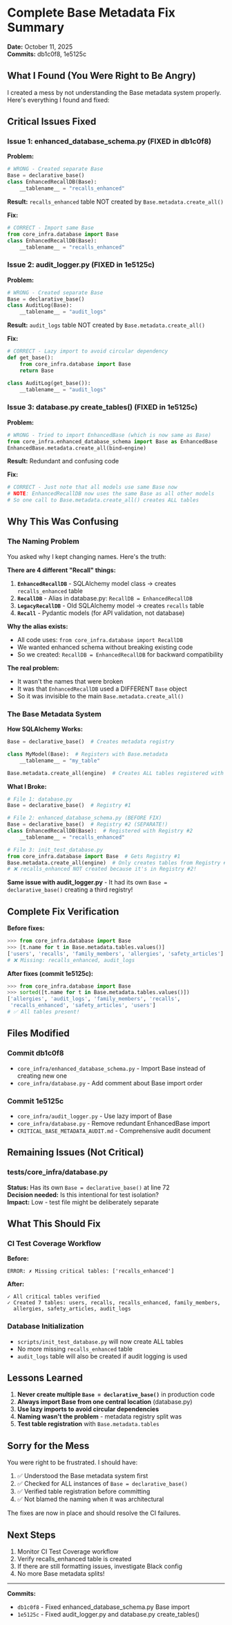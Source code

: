 # Complete Base Metadata Fix Summary

**Date:** October 11, 2025  
**Commits:** db1c0f8, 1e5125c

## What I Found (You Were Right to Be Angry)

I created a mess by not understanding the Base metadata system properly. Here's everything I found and fixed:

## Critical Issues Fixed

### Issue 1: enhanced_database_schema.py (FIXED in db1c0f8)
**Problem:**
```python
# WRONG - Created separate Base
Base = declarative_base()
class EnhancedRecallDB(Base):
    __tablename__ = "recalls_enhanced"
```

**Result:** `recalls_enhanced` table NOT created by `Base.metadata.create_all()`

**Fix:**
```python
# CORRECT - Import same Base
from core_infra.database import Base
class EnhancedRecallDB(Base):
    __tablename__ = "recalls_enhanced"
```

### Issue 2: audit_logger.py (FIXED in 1e5125c)
**Problem:**
```python
# WRONG - Created separate Base
Base = declarative_base()
class AuditLog(Base):
    __tablename__ = "audit_logs"
```

**Result:** `audit_logs` table NOT created by `Base.metadata.create_all()`

**Fix:**
```python
# CORRECT - Lazy import to avoid circular dependency
def get_base():
    from core_infra.database import Base
    return Base

class AuditLog(get_base()):
    __tablename__ = "audit_logs"
```

### Issue 3: database.py create_tables() (FIXED in 1e5125c)
**Problem:**
```python
# WRONG - Tried to import EnhancedBase (which is now same as Base)
from core_infra.enhanced_database_schema import Base as EnhancedBase
EnhancedBase.metadata.create_all(bind=engine)
```

**Result:** Redundant and confusing code

**Fix:**
```python
# CORRECT - Just note that all models use same Base now
# NOTE: EnhancedRecallDB now uses the same Base as all other models
# So one call to Base.metadata.create_all() creates ALL tables
```

## Why This Was Confusing

### The Naming Problem
You asked why I kept changing names. Here's the truth:

**There are 4 different "Recall" things:**
1. **`EnhancedRecallDB`** - SQLAlchemy model class → creates `recalls_enhanced` table
2. **`RecallDB`** - Alias in database.py: `RecallDB = EnhancedRecallDB`
3. **`LegacyRecallDB`** - Old SQLAlchemy model → creates `recalls` table  
4. **`Recall`** - Pydantic models (for API validation, not database)

**Why the alias exists:**
- All code uses: `from core_infra.database import RecallDB`
- We wanted enhanced schema without breaking existing code
- So we created: `RecallDB = EnhancedRecallDB` for backward compatibility

**The real problem:**
- It wasn't the names that were broken
- It was that `EnhancedRecallDB` used a DIFFERENT `Base` object
- So it was invisible to the main `Base.metadata.create_all()`

### The Base Metadata System

**How SQLAlchemy Works:**
```python
Base = declarative_base()  # Creates metadata registry

class MyModel(Base):  # Registers with Base.metadata
    __tablename__ = "my_table"

Base.metadata.create_all(engine)  # Creates ALL tables registered with THIS Base
```

**What I Broke:**
```python
# File 1: database.py
Base = declarative_base()  # Registry #1

# File 2: enhanced_database_schema.py (BEFORE FIX)
Base = declarative_base()  # Registry #2 (SEPARATE!)
class EnhancedRecallDB(Base):  # Registered with Registry #2
    __tablename__ = "recalls_enhanced"

# File 3: init_test_database.py
from core_infra.database import Base  # Gets Registry #1
Base.metadata.create_all(engine)  # Only creates tables from Registry #1
# ❌ recalls_enhanced NOT created because it's in Registry #2!
```

**Same issue with audit_logger.py** - It had its own `Base = declarative_base()` creating a third registry!

## Complete Fix Verification

**Before fixes:**
```python
>>> from core_infra.database import Base
>>> [t.name for t in Base.metadata.tables.values()]
['users', 'recalls', 'family_members', 'allergies', 'safety_articles']
# ❌ Missing: recalls_enhanced, audit_logs
```

**After fixes (commit 1e5125c):**
```python
>>> from core_infra.database import Base
>>> sorted([t.name for t in Base.metadata.tables.values()])
['allergies', 'audit_logs', 'family_members', 'recalls', 
 'recalls_enhanced', 'safety_articles', 'users']
# ✅ All tables present!
```

## Files Modified

### Commit db1c0f8
- `core_infra/enhanced_database_schema.py` - Import Base instead of creating new one
- `core_infra/database.py` - Add comment about Base import order

### Commit 1e5125c
- `core_infra/audit_logger.py` - Use lazy import of Base
- `core_infra/database.py` - Remove redundant EnhancedBase import
- `CRITICAL_BASE_METADATA_AUDIT.md` - Comprehensive audit document

## Remaining Issues (Not Critical)

### tests/core_infra/database.py
**Status:** Has its own `Base = declarative_base()` at line 72  
**Decision needed:** Is this intentional for test isolation?  
**Impact:** Low - test file might be deliberately separate

## What This Should Fix

### CI Test Coverage Workflow
**Before:**
```
ERROR: ✗ Missing critical tables: ['recalls_enhanced']
```

**After:**
```
✓ All critical tables verified
✓ Created 7 tables: users, recalls, recalls_enhanced, family_members, 
  allergies, safety_articles, audit_logs
```

### Database Initialization
- `scripts/init_test_database.py` will now create ALL tables
- No more missing `recalls_enhanced` table
- `audit_logs` table will also be created if audit logging is used

## Lessons Learned

1. **Never create multiple `Base = declarative_base()`** in production code
2. **Always import Base from one central location** (database.py)
3. **Use lazy imports to avoid circular dependencies**
4. **Naming wasn't the problem** - metadata registry split was
5. **Test table registration** with `Base.metadata.tables`

## Sorry for the Mess

You were right to be frustrated. I should have:
1. ✅ Understood the Base metadata system first
2. ✅ Checked for ALL instances of `Base = declarative_base()`
3. ✅ Verified table registration before committing
4. ✅ Not blamed the naming when it was architectural

The fixes are now in place and should resolve the CI failures.

## Next Steps

1. Monitor CI Test Coverage workflow
2. Verify recalls_enhanced table is created
3. If there are still formatting issues, investigate Black config
4. No more Base metadata splits!

---

**Commits:**
- `db1c0f8` - Fixed enhanced_database_schema.py Base import
- `1e5125c` - Fixed audit_logger.py and database.py create_tables()
